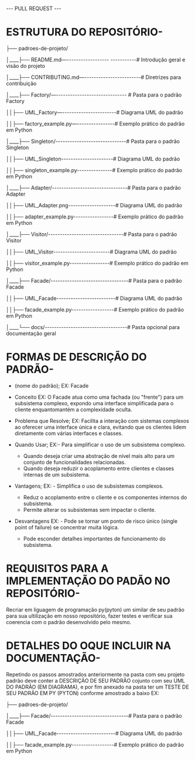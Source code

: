  --- PULL REQUEST ---
 
# ESTRUTURA DO REPOSITÓRIO-
 
├── padroes-de-projeto/

│____├── README.md—------------------ -----------# Introdução geral e visão do projeto

│____├── CONTRIBUTING.md—------------------------# Diretrizes para contribuição

│____├── Factory/—------------------------------ # Pasta para o padrão Factory

│____│____├── UML_Factory—-----------------------# Diagrama UML do padrão

│____│____├── factory_example.py—----------------# Exemplo prático do padrão em Python

│____├── Singleton/------------------------------# Pasta para o padrão Singleton

│____│____├── UML_Singleton----------------------# Diagrama UML do padrão

│____│____├── singleton_example.py---------------# Exemplo prático do padrão em Python

│____├── Adapter/--------------------------------# Pasta para o padrão Adapter

│____│____├── UML_Adapter.png--------------------# Diagrama UML do padrão

│____│____├── adapter_example.py-----------------# Exemplo prático do padrão em Python

│____├── Visitor/--------------------------------# Pasta para o padrão Visitor

│____│____├── UML_Visitor------------------------# Diagrama UML do padrão

│____│____├── visitor_example.py-----------------# Exemplo prático do padrão em Python

│____├── Facade/---------------------------------# Pasta para o padrão Facade

│____│____├── UML_Facade-------------------------# Diagrama UML do padrão

│____│____├── facade_example.py------------------# Exemplo prático do padrão em Python

│____└── docs/-----------------------------------# Pasta opcional para documentação geral


# FORMAS DE DESCRIÇÃO DO PADRÃO-

- (nome do padrão);
EX: Facade

- Conceito
EX: O Facade atua como uma fachada (ou "frente") para um subsistema complexo, expondo uma 
interface simplificada para o cliente enquantomantém a complexidade oculta.

- Problema que Resolve;
EX: Facilita a interação com sistemas complexos ao oferecer uma interface única e clara, evitando que
os clientes lidem diretamente com várias interfaces e classes.


- Quando Usar;
EX:- Para simplificar o uso de um subsistema complexo.
   - Quando deseja criar uma abstração de nível mais alto para um conjunto de funcionalidades relacionadas.
   - Quando deseja reduzir o acoplamento entre clientes e classes internas de um subsistema.

- Vantagens;
EX: - Simplifica o uso de subsistemas complexos.
    - Reduz o acoplamento entre o cliente e os componentes internos do subsistema.
    - Permite alterar os subsistemas sem impactar o cliente.

 - Desvantagens
EX: - Pode se tornar um ponto de risco único (single point of failure) se concentrar muita lógica.
    - Pode esconder detalhes importantes de funcionamento do subsistema.   


# REQUISITOS PARA A IMPLEMENTAÇÃO DO PADÃO NO REPOSITÓRIO- 
Recriar em liguagem de programação py(pyton) um similar de seu padrão para sua ultilização em nosso repositório, fazer testes e verificar sua coerencia com o padrão desenvolvido pelo mesmo.

# DETALHES DO OQUE INCLUIR NA DOCUMENTAÇÃO-

Repetindo os passos amostrados anteriormente na pasta com seu projeto padrão deve conter a DESCRIÇÃO DE SEU PADRÃO cojunto com seu UML DO PADRÃO (EM DIAGRAMA), e por fim anexado na pasta ter um TESTE DE SEU PADRÃO EM PY (PYTON) conforme amostrado a baixo
EX:

├── padroes-de-projeto/

│____├── Facade/---------------------------------# Pasta para o padrão Facade

│____│____├── UML_Facade-------------------------# Diagrama UML do padrão

│____│____├── facade_example.py------------------# Exemplo prático do padrão em Python

 
